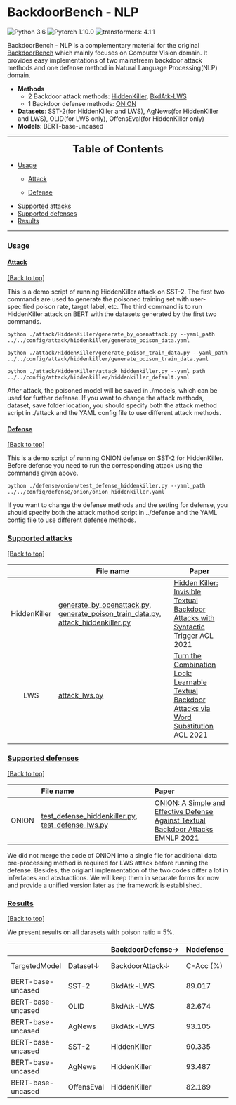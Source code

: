# BackdoorBench - NLP 

![Python 3.6](https://img.shields.io/badge/python-3.7-DodgerBlue.svg?style=plastic)
![Pytorch 1.10.0](https://img.shields.io/badge/pytorch-1.10.0-DodgerBlue.svg?style=plastic)
![transformers: 4.1.1](https://img.shields.io/badge/transformers-4.1.1-brightgreen)

<!---

## [Overview](#overview)

<a href="#top">[Back to top]</a>
-->

BackdoorBench - NLP is a complementary material for the original [BackdoorBench](https://github.com/SCLBD/BackdoorBench) which mainly focuses on Computer Vision domain. It provides easy implementations of two mainstream backdoor attack methods and one defense method in Natural Language Processing(NLP) domain.

- **Methods**
  - 2 Backdoor attack methods: [HiddenKiller](https://arxiv.org/pdf/2105.12400.pdf), [BkdAtk-LWS](https://arxiv.org/pdf/2106.06361.pdf)
  - 1 Backdoor defense methods: [ONION](https://arxiv.org/pdf/2011.10369.pdf)
- **Datasets**: SST-2(for HiddenKiller and LWS), AgNews(for HiddenKiller and LWS),  OLID(for LWS only), OffensEval(for HiddenKiller only)
- **Models**: BERT-base-uncased

---
<font size=5><center><b> Table of Contents </b> </center></font>

<!-- * [Overview](#overview) -->

* [Usage](#usage)
  * [Attack](#attack)

  * [Defense](#defense)
* [Supported attacks](#supported-attacks)
* [Supported defenses](#supported-defsense)
* [Results](#results)

---

### [Usage](#usage)

<!--- <a href="#top">[Back to top]</a> -->

#### [Attack](#attack)

<a href="#top">[Back to top]</a>

This is a demo script of running HiddenKiller attack on SST-2. The first two commands are used to generate the poisoned training set with user-specified poison rate, target label, etc. The third command is to run HiddenKiller attack on BERT with the datasets generated by the first two commands.
```
python ./attack/HiddenKiller/generate_by_openattack.py --yaml_path ../../config/attack/hiddenkiller/generate_poison_data.yaml

python ./attack/HiddenKiller/generate_poison_train_data.py --yaml_path ../../config/attack/hiddenkiller/generate_poison_train_data.yaml

python ./attack/HiddenKiller/attack_hiddenkiller.py --yaml_path ../../config/attack/hiddenkiller/hiddenkiller_default.yaml
```
After attack, the poisoned model will be saved in ./models, which can be used for further defense.
If you want to change the attack methods, dataset, save folder location, you should specify both the attack method script in ./attack and the YAML config file to use different attack methods.

#### [Defense](#defense)

<a href="#top">[Back to top]</a>

This is a demo script of running ONION defense on SST-2 for HiddenKiller. Before defense you need to run the corresponding attack using the commands given above.

```
python ./defense/onion/test_defense_hiddenkiller.py --yaml_path ../../config/defense/onion/onion_hiddenkiller.yaml
```


If you want to change the defense methods and the setting for defense, you should specify both the attack method script in ../defense and the YAML config file to use different defense methods.

### [Supported attacks](#supported-attacks)

<a href="#top">[Back to top]</a>

|              | File name                                                    | Paper                                                        |
| :----------: | ------------------------------------------------------------ | ------------------------------------------------------------ |
| HiddenKiller | [generate_by_openattack.py](./attack/HiddenKiller/generate_by_openattack.py), [generate_poison_train_data.py](./attack/HiddenKiller/generate_poison_train_data.py), [attack_hiddenkiller.py](./attack/HiddenKiller/attack_hiddenkiller.py) | [Hidden Killer: Invisible Textual Backdoor Attacks with Syntactic Trigger](https://arxiv.org/pdf/2105.12400.pdf) ACL 2021 |
|     LWS      | [attack_lws.py](./attack/LWS/attack_lws.py)                  | [Turn the Combination Lock: Learnable Textual Backdoor Attacks via Word Substitution](https://arxiv.org/pdf/2106.06361.pdf)  ACL 2021 |
|              |                                                              |                                                              |

### [Supported defenses](#supported-defsense) 

<a href="#top">[Back to top]</a>

|       | File name                 | Paper                |
| :------------- |:-------------|:-----|
| ONION | [test_defense_hiddenkiller.py](./defense/onion/test_defense_hiddenkiller.py), [test_defense_lws.py](./defense/onion/test_defense_lws.py) | [ONION: A Simple and Effective Defense Against Textual Backdoor Attacks](https://arxiv.org/abs/2011.10369) EMNLP 2021 |

We did not merge the code of ONION into a single file for additional data pre-processing method is required for LWS attack before running the defense. Besides, the origianl implementation of the two codes differ a lot in inferfaces and abstractions. We will keep them in separate forms for now and provide a unified version later as the framework is established.

### [Results](#results)

<a href="#top">[Back to top]</a>

We present results on all darasets with poison ratio = 5%.

|                   |                   | BackdoorDefense→     | Nodefense    | Nodefense    | Nodefense    | ONION | ONION   | ONION   |
| ----------------- | -------------------- | ------------ | ------------ | ------------ | --------- | ------- | --------- | --------- |
| TargetedModel     | Dataset↓ | BackdoorAttack↓     | C-Acc (%)    | ASR (%)      | R-Acc (%)    | C-Acc (%) | ASR (%) | R-Acc (%) |
| BERT-base-uncased | SST-2 | BkdAtk-LWS | 89.017 | 94.079 | 4.276    | 86.200 | 90.417 | 9.583 |
| BERT-base-uncased | OLID | BkdAtk-LWS | 82.674 | 97.917 | 0.833    | 79.070 | 96.774 | 3.225 |
| BERT-base-uncased | AgNews | BkdAtk-LWS         | 93.105 | 99.193 | 0.614    | 92.100 | 68.030 | 10.967 |
| BERT-base-uncased | SST-2 | HiddenKiller  | 90.335 | 88.925 | 11.075   | 85.667 | 88.267  | 11.732 |
| BERT-base-uncased | AgNews | HiddenKiller   | 93.487 | 98.667 | 1.123    | 92.053 | 95.158 | 4.211 |
| BERT-base-uncased | OffensEval | HiddenKiller | 82.189 | 97.415 | 2.585    | 81.374 | 96.123 | 3.877 |

